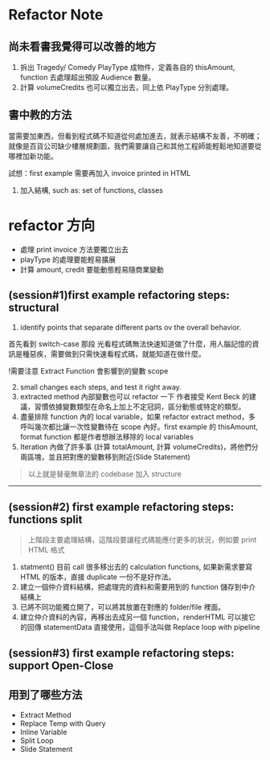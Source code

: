 # Refactor Note

## 尚未看書我覺得可以改善的地方
1. 拆出 Tragedy/ Comedy PlayType 成物件，定義各自的 thisAmount, function 去處理超出預設 Audience 數量。
2. 計算 volumeCredits 也可以獨立出去，同上依 PlayType 分別處理。

## 書中教的方法

當需要加東西，但看到程式碼不知道從何處加進去，就表示結構不友善，不明確；就像是百貨公司缺少樓層規劃圖，我們需要讓自己和其他工程師能輕鬆地知道要從哪裡加新功能。

試想：first example 需要再加入 invoice printed in HTML

1. 加入結構, such as: set of functions, classes

# refactor 方向
- 處理 print invoice 方法要獨立出去
- playType 的處理要能輕易擴展
- 計算 amount, credit 要能動態輕易隨商業變動

## (session#1)first example refactoring steps: structural
1. identify points that separate different parts ov the overall behavior.

首先看到 switch-case 那段
光看程式碼無法快速知道做了什麼，用人腦記憶的資訊是種惡疾，需要做到只需快速看程式碼，就能知道在做什麼。

!需要注意 Extract Function 會影響到的變數 scope 

2. small changes each steps, and test it right away.
3. extracted method 內部變數也可以 refactor 一下
作者接受 Kent Beck 的建議，習慣依據變數類型在命名上加上不定冠詞，區分動態或特定的類型。
4. 盡量排除 function 內的 local variable，如果 refactor extract method，多呼叫幾次都比讓一次性變數待在 scope 內好。first example 的 thisAmount, format function 都是作者想辦法移除的 local variables
5. Iteration 內做了許多事 (計算 totalAmount, 計算 volumeCredits)，將他們分兩區塊，並且把對應的變數移到附近(Slide Statement)

> 以上就是替毫無章法的 codebase 加入 structure
---
## (session#2) first example refactoring steps: functions split
> 上階段主要處理結構，這階段要讓程式碼能應付更多的狀況，例如要 print HTML 格式

1. statment() 目前 call 很多移出去的 calculation functions, 如果新需求要寫 HTML 的版本，直接 duplicate 一份不是好作法。
2. 建立一個仲介資料結構，把處理完的資料和需要用到的 function 儲存到中介結構上
3. 已將不同功能獨立開了，可以將其放置在對應的 folder/file 裡面。
4. 建立仲介資料的內容，再移出去成另一個 function，renderHTML 可以接它的回傳 statementData 直接使用，這個手法叫做 Replace loop with pipeline

## (session#3) first example refactoring steps: support Open-Close

## 用到了哪些方法
* Extract Method
* Replace Temp with Query
* Inline Variable
* Split Loop
* Slide Statement



